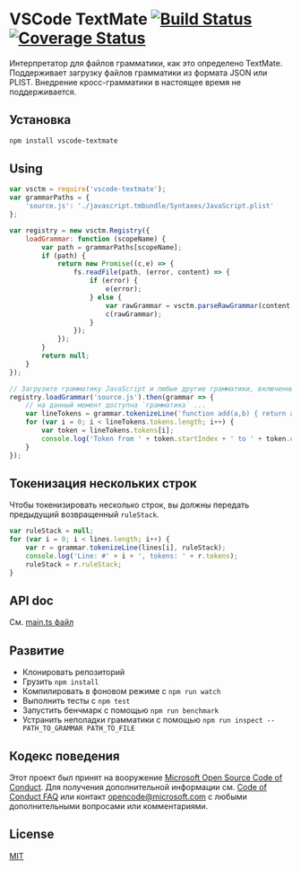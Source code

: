 # VSCode TextMate [![Build Status](https://travis-ci.org/Microsoft/vscode-textmate.svg?branch=master)](https://travis-ci.org/Microsoft/vscode-textmate) [![Coverage Status](https://coveralls.io/repos/github/Microsoft/vscode-textmate/badge.svg?branch=master)](https://coveralls.io/github/Microsoft/vscode-textmate?branch=master)

Интерпретатор для файлов грамматики, как это определено TextMate. Поддерживает загрузку файлов грамматики из формата JSON или PLIST. 
Внедрение кросс-грамматики в настоящее время не поддерживается.

## Установка

```sh
npm install vscode-textmate
```

## Using

```javascript
var vsctm = require('vscode-textmate');
var grammarPaths = {
	'source.js': './javascript.tmbundle/Syntaxes/JavaScript.plist'
};

var registry = new vsctm.Registry({
	loadGrammar: function (scopeName) {
		var path = grammarPaths[scopeName];
		if (path) {
			return new Promise((c,e) => {
				fs.readFile(path, (error, content) => {
					if (error) {
						e(error);
					} else {
						var rawGrammar = vsctm.parseRawGrammar(content.toString(), path);
						c(rawGrammar);
					}
				});
			});
		}
		return null;
	}
});

// Загрузите грамматику JavaScript и любые другие грамматики, включенные в нее async.
registry.loadGrammar('source.js').then(grammar => {
	// на данный момент доступна `грамматика` ...
	var lineTokens = grammar.tokenizeLine('function add(a,b) { return a+b; }');
	for (var i = 0; i < lineTokens.tokens.length; i++) {
		var token = lineTokens.tokens[i];
		console.log('Token from ' + token.startIndex + ' to ' + token.endIndex + ' with scopes ' + token.scopes);
	}
});

```

## Токенизация нескольких строк

Чтобы токенизировать несколько строк, вы должны передать предыдущий возвращенный `ruleStack`.

```javascript
var ruleStack = null;
for (var i = 0; i < lines.length; i++) {
	var r = grammar.tokenizeLine(lines[i], ruleStack);
	console.log('Line: #' + i + ', tokens: ' + r.tokens);
	ruleStack = r.ruleStack;
}
```

## API doc

См. [main.ts файл](./src/main.ts)

## Развитие

* Клонировать репозиторий
* Грузить `npm install`
* Компилировать в фоновом режиме с `npm run watch`
* Выполнить тесты с `npm test`
* Запустить бенчмарк с помощью `npm run benchmark`
* Устранить неполадки грамматики с помощью `npm run inspect -- PATH_TO_GRAMMAR PATH_TO_FILE`

## Кодекс поведения

Этот проект был принят на вооружение [Microsoft Open Source Code of Conduct](https://opensource.microsoft.com/codeofconduct/). Для получения дополнительной информации см. [Code of Conduct FAQ](https://opensource.microsoft.com/codeofconduct/faq/) или контакт [opencode@microsoft.com](mailto:opencode@microsoft.com) с любыми дополнительными вопросами или комментариями.


## License
[MIT](https://github.com/Microsoft/vscode-textmate/blob/master/LICENSE.md)

